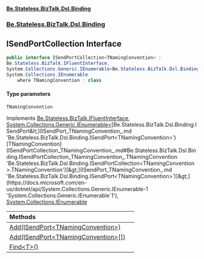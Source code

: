 #### [Be.Stateless.BizTalk.Dsl.Binding](README.md 'README')
### [Be.Stateless.BizTalk.Dsl.Binding](Be.Stateless.BizTalk.Dsl.Binding.md 'Be.Stateless.BizTalk.Dsl.Binding')

## ISendPortCollection<TNamingConvention> Interface

```csharp
public interface ISendPortCollection<TNamingConvention> :
Be.Stateless.BizTalk.IFluentInterface,
System.Collections.Generic.IEnumerable<Be.Stateless.BizTalk.Dsl.Binding.ISendPort<TNamingConvention>>,
System.Collections.IEnumerable
    where TNamingConvention : class
```
#### Type parameters

<a name='Be.Stateless.BizTalk.Dsl.Binding.ISendPortCollection_TNamingConvention_.TNamingConvention'></a>

`TNamingConvention`

Implements [Be.Stateless.BizTalk.IFluentInterface](https://docs.microsoft.com/en-us/dotnet/api/Be.Stateless.BizTalk.IFluentInterface 'Be.Stateless.BizTalk.IFluentInterface'), [System.Collections.Generic.IEnumerable&lt;](https://docs.microsoft.com/en-us/dotnet/api/System.Collections.Generic.IEnumerable-1 'System.Collections.Generic.IEnumerable`1')[Be.Stateless.BizTalk.Dsl.Binding.ISendPort&lt;](ISendPort_TNamingConvention_.md 'Be.Stateless.BizTalk.Dsl.Binding.ISendPort<TNamingConvention>')[TNamingConvention](ISendPortCollection_TNamingConvention_.md#Be.Stateless.BizTalk.Dsl.Binding.ISendPortCollection_TNamingConvention_.TNamingConvention 'Be.Stateless.BizTalk.Dsl.Binding.ISendPortCollection<TNamingConvention>.TNamingConvention')[&gt;](ISendPort_TNamingConvention_.md 'Be.Stateless.BizTalk.Dsl.Binding.ISendPort<TNamingConvention>')[&gt;](https://docs.microsoft.com/en-us/dotnet/api/System.Collections.Generic.IEnumerable-1 'System.Collections.Generic.IEnumerable`1'), [System.Collections.IEnumerable](https://docs.microsoft.com/en-us/dotnet/api/System.Collections.IEnumerable 'System.Collections.IEnumerable')

| Methods | |
| :--- | :--- |
| [Add(ISendPort&lt;TNamingConvention&gt;)](ISendPortCollection_TNamingConvention_.Add(ISendPort_TNamingConvention_).md 'Be.Stateless.BizTalk.Dsl.Binding.ISendPortCollection<TNamingConvention>.Add(Be.Stateless.BizTalk.Dsl.Binding.ISendPort<TNamingConvention>)') | |
| [Add(ISendPort&lt;TNamingConvention&gt;[])](ISendPortCollection_TNamingConvention_.Add(ISendPort_TNamingConvention_[]).md 'Be.Stateless.BizTalk.Dsl.Binding.ISendPortCollection<TNamingConvention>.Add(Be.Stateless.BizTalk.Dsl.Binding.ISendPort<TNamingConvention>[])') | |
| [Find&lt;T&gt;()](ISendPortCollection_TNamingConvention_.Find_T_().md 'Be.Stateless.BizTalk.Dsl.Binding.ISendPortCollection<TNamingConvention>.Find<T>()') | |
